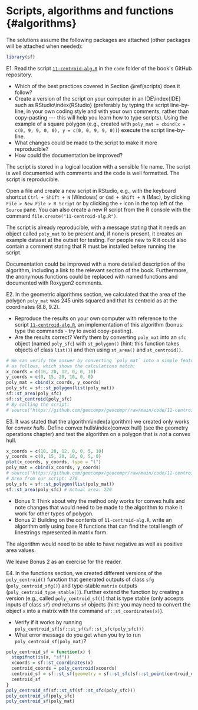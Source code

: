 # Scripts, algorithms and functions {#algorithms}




The solutions assume the following packages are attached (other packages will be attached when needed):

``` r
library(sf)
```

E1. Read the script [`11-centroid-alg.R`](https://github.com/geocompx/geocompr/blob/main/code/11-centroid-alg.R) in the `code` folder of the book's GitHub repository.

  - Which of the best practices covered in Section \@ref(scripts) does it follow?
  - Create a version of the script on your computer in an IDE\index{IDE} such as RStudio\index{RStudio} (preferably by typing the script line-by-line, in your own coding style and with your own comments, rather than copy-pasting --- this will help you learn how to type scripts). Using the example of a square polygon (e.g., created with `poly_mat = cbind(x = c(0, 9, 9, 0, 0), y = c(0, 0, 9, 9, 0))`) execute the script line-by-line.
  - What changes could be made to the script to make it more reproducible?
  - How could the documentation be improved?

The script is stored in a logical location with a sensible file name.
The script is well documented with comments and the code is well formatted.
The script is reproducible.

Open a file and create a new script in RStudio, e.g., with the keyboard shortcut `Ctrl + Shift + N` (Windows) or `Cmd + Shift + N` (Mac), by clicking `File > New File > R Script` or by clicking the `+` icon in the top left of the `Source` pane.
You can also create a new R script from the R console with the command `file.create("11-centroid-alg.R")`.

The script is already reproducible, with a message stating that it needs an object called `poly_mat` to be present and, if none is present, it creates an example dataset at the outset for testing.
For people new to R it could also contain a comment stating that R must be installed before running the script.

Documentation could be improved with a more detailed description of the algorithm, including a link to the relevant section of the book.
Furthermore, the anonymous functions could be replaced with named functions and documented with Roxygen2 comments.


E2. In the geometric algorithms section, we calculated that the area of the polygon `poly_mat` was 245 units squared and that its centroid as at the coordinates (8.8, 9.2).

  - Reproduce the results on your own computer with reference to the script [`11-centroid-alg.R`](https://github.com/geocompx/geocompr/blob/main/code/11-centroid-alg.R), an implementation of this algorithm (bonus: type the commands - try to avoid copy-pasting).
  - Are the results correct? Verify them by converting `poly_mat` into an `sfc` object (named `poly_sfc`) with `st_polygon()` (hint: this function takes objects of class `list()`) and then using `st_area()` and `st_centroid()`.

``` r
# We can verify the answer by converting `poly_mat` into a simple feature collection
# as follows, which shows the calculations match:
x_coords = c(10, 20, 12, 0, 0, 10)
y_coords = c(0, 15, 20, 10, 0, 0)
poly_mat = cbind(x_coords, y_coords)
poly_sfc = sf::st_polygon(list(poly_mat))
sf::st_area(poly_sfc)
sf::st_centroid(poly_sfc)
# By calling the script:
# source("https://github.com/geocompx/geocompr/raw/main/code/11-centroid-alg.R")
```

E3. It was stated that the algorithm\index{algorithm} we created only works for *convex hulls*. Define convex hulls\index{convex hull} (see the geometry operations chapter) and test the algorithm on a polygon that is *not* a convex hull.

``` r
x_coords = c(10, 20, 12, 0, 0, 5, 10)
y_coords = c(0, 15, 20, 10, 0, 5, 0)
plot(x_coords, y_coords, type = "l")
poly_mat = cbind(x_coords, y_coords)
# source("https://github.com/geocompx/geocompr/raw/main/code/11-centroid-alg.R")
# Area from our script: 270
poly_sfc = sf::st_polygon(list(poly_mat))
sf::st_area(poly_sfc) # Actual area: 220
```

  - Bonus 1: Think about why the method only works for convex hulls and note changes that would need to be made to the algorithm to make it work for other types of polygon.
  - Bonus 2: Building on the contents of `11-centroid-alg.R`, write an algorithm only using base R functions that can find the total length of linestrings represented in matrix form.
  
<!-- Todo: add example of matrix representing a linestring, demonstrate code to verify the answer, suggest alternative functions to decompose as a bonus. -->

The algorithm would need to be able to have negative as well as positive area values.

We leave Bonus 2 as an exercise for the reader.

E4. In the functions section, we created different versions of the `poly_centroid()` function that generated outputs of class `sfg` (`poly_centroid_sfg()`) and type-stable `matrix` outputs (`poly_centroid_type_stable()`). 
Further extend the function by creating a version (e.g., called `poly_centroid_sf()`) that is type stable (only accepts inputs of class `sf`) *and* returns `sf` objects (hint: you may need to convert the object `x` into a matrix with the command `sf::st_coordinates(x)`).

  - Verify if it works by running `poly_centroid_sf(sf::st_sf(sf::st_sfc(poly_sfc)))`
  - What error message do you get when you try to run `poly_centroid_sf(poly_mat)`?
    

``` r
poly_centroid_sf = function(x) {
  stopifnot(is(x, "sf"))
  xcoords = sf::st_coordinates(x)
  centroid_coords = poly_centroid(xcoords)
  centroid_sf = sf::st_sf(geometry = sf::st_sfc(sf::st_point(centroid_coords)))
  centroid_sf
}
poly_centroid_sf(sf::st_sf(sf::st_sfc(poly_sfc)))
poly_centroid_sf(poly_sfc)
poly_centroid_sf(poly_mat)
```
